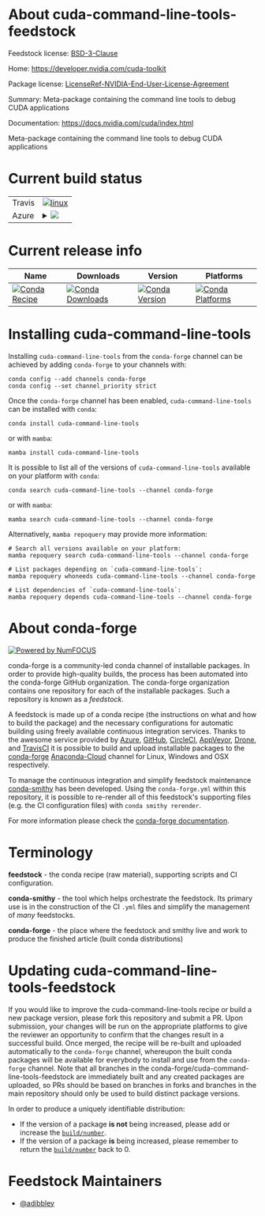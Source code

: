 About cuda-command-line-tools-feedstock
=======================================

Feedstock license: [BSD-3-Clause](https://github.com/conda-forge/cuda-command-line-tools-feedstock/blob/main/LICENSE.txt)

Home: https://developer.nvidia.com/cuda-toolkit

Package license: [LicenseRef-NVIDIA-End-User-License-Agreement](https://docs.nvidia.com/cuda/eula/index.html)

Summary: Meta-package containing the command line tools to debug CUDA applications

Documentation: https://docs.nvidia.com/cuda/index.html

Meta-package containing the command line tools to debug CUDA applications


Current build status
====================


<table><tr>
    <td>Travis</td>
    <td>
      <a href="https://app.travis-ci.com/conda-forge/cuda-command-line-tools-feedstock">
        <img alt="linux" src="https://img.shields.io/travis/com/conda-forge/cuda-command-line-tools-feedstock/main.svg?label=Linux">
      </a>
    </td>
  </tr>
    
  <tr>
    <td>Azure</td>
    <td>
      <details>
        <summary>
          <a href="https://dev.azure.com/conda-forge/feedstock-builds/_build/latest?definitionId=20478&branchName=main">
            <img src="https://dev.azure.com/conda-forge/feedstock-builds/_apis/build/status/cuda-command-line-tools-feedstock?branchName=main">
          </a>
        </summary>
        <table>
          <thead><tr><th>Variant</th><th>Status</th></tr></thead>
          <tbody><tr>
              <td>linux_64</td>
              <td>
                <a href="https://dev.azure.com/conda-forge/feedstock-builds/_build/latest?definitionId=20478&branchName=main">
                  <img src="https://dev.azure.com/conda-forge/feedstock-builds/_apis/build/status/cuda-command-line-tools-feedstock?branchName=main&jobName=linux&configuration=linux%20linux_64_" alt="variant">
                </a>
              </td>
            </tr><tr>
              <td>linux_aarch64</td>
              <td>
                <a href="https://dev.azure.com/conda-forge/feedstock-builds/_build/latest?definitionId=20478&branchName=main">
                  <img src="https://dev.azure.com/conda-forge/feedstock-builds/_apis/build/status/cuda-command-line-tools-feedstock?branchName=main&jobName=linux&configuration=linux%20linux_aarch64_" alt="variant">
                </a>
              </td>
            </tr>
          </tbody>
        </table>
      </details>
    </td>
  </tr>
</table>

Current release info
====================

| Name | Downloads | Version | Platforms |
| --- | --- | --- | --- |
| [![Conda Recipe](https://img.shields.io/badge/recipe-cuda--command--line--tools-green.svg)](https://anaconda.org/conda-forge/cuda-command-line-tools) | [![Conda Downloads](https://img.shields.io/conda/dn/conda-forge/cuda-command-line-tools.svg)](https://anaconda.org/conda-forge/cuda-command-line-tools) | [![Conda Version](https://img.shields.io/conda/vn/conda-forge/cuda-command-line-tools.svg)](https://anaconda.org/conda-forge/cuda-command-line-tools) | [![Conda Platforms](https://img.shields.io/conda/pn/conda-forge/cuda-command-line-tools.svg)](https://anaconda.org/conda-forge/cuda-command-line-tools) |

Installing cuda-command-line-tools
==================================

Installing `cuda-command-line-tools` from the `conda-forge` channel can be achieved by adding `conda-forge` to your channels with:

```
conda config --add channels conda-forge
conda config --set channel_priority strict
```

Once the `conda-forge` channel has been enabled, `cuda-command-line-tools` can be installed with `conda`:

```
conda install cuda-command-line-tools
```

or with `mamba`:

```
mamba install cuda-command-line-tools
```

It is possible to list all of the versions of `cuda-command-line-tools` available on your platform with `conda`:

```
conda search cuda-command-line-tools --channel conda-forge
```

or with `mamba`:

```
mamba search cuda-command-line-tools --channel conda-forge
```

Alternatively, `mamba repoquery` may provide more information:

```
# Search all versions available on your platform:
mamba repoquery search cuda-command-line-tools --channel conda-forge

# List packages depending on `cuda-command-line-tools`:
mamba repoquery whoneeds cuda-command-line-tools --channel conda-forge

# List dependencies of `cuda-command-line-tools`:
mamba repoquery depends cuda-command-line-tools --channel conda-forge
```


About conda-forge
=================

[![Powered by
NumFOCUS](https://img.shields.io/badge/powered%20by-NumFOCUS-orange.svg?style=flat&colorA=E1523D&colorB=007D8A)](https://numfocus.org)

conda-forge is a community-led conda channel of installable packages.
In order to provide high-quality builds, the process has been automated into the
conda-forge GitHub organization. The conda-forge organization contains one repository
for each of the installable packages. Such a repository is known as a *feedstock*.

A feedstock is made up of a conda recipe (the instructions on what and how to build
the package) and the necessary configurations for automatic building using freely
available continuous integration services. Thanks to the awesome service provided by
[Azure](https://azure.microsoft.com/en-us/services/devops/), [GitHub](https://github.com/),
[CircleCI](https://circleci.com/), [AppVeyor](https://www.appveyor.com/),
[Drone](https://cloud.drone.io/welcome), and [TravisCI](https://travis-ci.com/)
it is possible to build and upload installable packages to the
[conda-forge](https://anaconda.org/conda-forge) [Anaconda-Cloud](https://anaconda.org/)
channel for Linux, Windows and OSX respectively.

To manage the continuous integration and simplify feedstock maintenance
[conda-smithy](https://github.com/conda-forge/conda-smithy) has been developed.
Using the ``conda-forge.yml`` within this repository, it is possible to re-render all of
this feedstock's supporting files (e.g. the CI configuration files) with ``conda smithy rerender``.

For more information please check the [conda-forge documentation](https://conda-forge.org/docs/).

Terminology
===========

**feedstock** - the conda recipe (raw material), supporting scripts and CI configuration.

**conda-smithy** - the tool which helps orchestrate the feedstock.
                   Its primary use is in the construction of the CI ``.yml`` files
                   and simplify the management of *many* feedstocks.

**conda-forge** - the place where the feedstock and smithy live and work to
                  produce the finished article (built conda distributions)


Updating cuda-command-line-tools-feedstock
==========================================

If you would like to improve the cuda-command-line-tools recipe or build a new
package version, please fork this repository and submit a PR. Upon submission,
your changes will be run on the appropriate platforms to give the reviewer an
opportunity to confirm that the changes result in a successful build. Once
merged, the recipe will be re-built and uploaded automatically to the
`conda-forge` channel, whereupon the built conda packages will be available for
everybody to install and use from the `conda-forge` channel.
Note that all branches in the conda-forge/cuda-command-line-tools-feedstock are
immediately built and any created packages are uploaded, so PRs should be based
on branches in forks and branches in the main repository should only be used to
build distinct package versions.

In order to produce a uniquely identifiable distribution:
 * If the version of a package **is not** being increased, please add or increase
   the [``build/number``](https://docs.conda.io/projects/conda-build/en/latest/resources/define-metadata.html#build-number-and-string).
 * If the version of a package **is** being increased, please remember to return
   the [``build/number``](https://docs.conda.io/projects/conda-build/en/latest/resources/define-metadata.html#build-number-and-string)
   back to 0.

Feedstock Maintainers
=====================

* [@adibbley](https://github.com/adibbley/)

